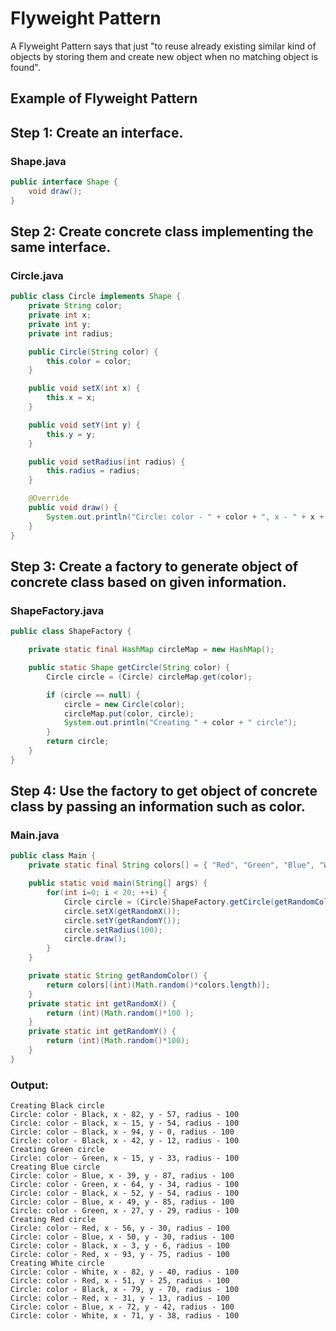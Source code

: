 # Flyweight Pattern
A Flyweight Pattern says that just "to reuse already existing similar kind of objects by storing them and create new object when no matching object is found".

## Example of Flyweight Pattern

## Step 1: Create an interface.

### Shape.java

```java
public interface Shape {
    void draw();
}
```

## Step 2: Create concrete class implementing the same interface.

### Circle.java

```java
public class Circle implements Shape {
    private String color;
    private int x;
    private int y;
    private int radius;

    public Circle(String color) {
        this.color = color;
    }

    public void setX(int x) {
        this.x = x;
    }

    public void setY(int y) {
        this.y = y;
    }

    public void setRadius(int radius) {
        this.radius = radius;
    }

    @Override
    public void draw() {
        System.out.println("Circle: color - " + color + ", x - " + x + ", y - " + y + ", radius - " + radius);
    }
}
```

## Step 3: Create a factory to generate object of concrete class based on given information.

### ShapeFactory.java

```java
public class ShapeFactory {

    private static final HashMap circleMap = new HashMap();

    public static Shape getCircle(String color) {
        Circle circle = (Circle) circleMap.get(color);

        if (circle == null) {
            circle = new Circle(color);
            circleMap.put(color, circle);
            System.out.println("Creating " + color + " circle");
        }
        return circle;
    }
}
```

## Step 4: Use the factory to get object of concrete class by passing an information such as color.

### Main.java

```java
public class Main {
    private static final String colors[] = { "Red", "Green", "Blue", "White", "Black" };

    public static void main(String[] args) {
        for(int i=0; i < 20; ++i) {
            Circle circle = (Circle)ShapeFactory.getCircle(getRandomColor());
            circle.setX(getRandomX());
            circle.setY(getRandomY());
            circle.setRadius(100);
            circle.draw();
        }
    }

    private static String getRandomColor() {
        return colors[(int)(Math.random()*colors.length)];
    }
    private static int getRandomX() {
        return (int)(Math.random()*100 );
    }
    private static int getRandomY() {
        return (int)(Math.random()*100);
    }
}
```

### Output:

```
Creating Black circle
Circle: color - Black, x - 82, y - 57, radius - 100
Circle: color - Black, x - 15, y - 54, radius - 100
Circle: color - Black, x - 94, y - 0, radius - 100
Circle: color - Black, x - 42, y - 12, radius - 100
Creating Green circle
Circle: color - Green, x - 15, y - 33, radius - 100
Creating Blue circle
Circle: color - Blue, x - 39, y - 87, radius - 100
Circle: color - Green, x - 64, y - 34, radius - 100
Circle: color - Black, x - 52, y - 54, radius - 100
Circle: color - Blue, x - 49, y - 85, radius - 100
Circle: color - Green, x - 27, y - 29, radius - 100
Creating Red circle
Circle: color - Red, x - 56, y - 30, radius - 100
Circle: color - Blue, x - 50, y - 30, radius - 100
Circle: color - Black, x - 3, y - 6, radius - 100
Circle: color - Red, x - 93, y - 75, radius - 100
Creating White circle
Circle: color - White, x - 82, y - 40, radius - 100
Circle: color - Red, x - 51, y - 25, radius - 100
Circle: color - Black, x - 79, y - 70, radius - 100
Circle: color - Red, x - 31, y - 13, radius - 100
Circle: color - Blue, x - 72, y - 42, radius - 100
Circle: color - White, x - 71, y - 38, radius - 100
```
